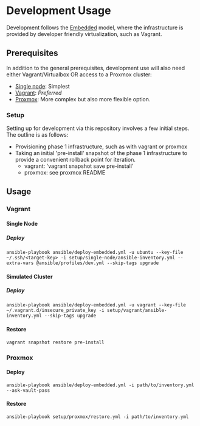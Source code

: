 # Development Usage

Development follows the [Embedded](./embedded.md) model, where the infrastructure is provided by developer friendly virtualization, such as Vagrant.

## Prerequisites

In addition to the general prerequisites, development use will also need either Vagrant/Virtualbox OR access to a Proxmox cluster:

* [Single node](./setup/vagrant/README.md): Simplest
* [Vagrant](./setup/vagrant/README.md): *Preferred*
* [Proxmox](./setup/proxmox/README.md): More complex but also more flexible option.

### Setup

Setting up for development via this repository involves a few initial steps.  The outline is as follows:

- Provisioning phase 1 infrastructure, such as with vagrant or proxmox
- Taking an initial 'pre-install' snapshot of the phase 1 infrastructure to provide a convenient rollback point for iteration.
  - vagrant: 'vagrant snapshot save pre-install'
  - proxmox: see proxmox README

## Usage

### Vagrant

#### Single Node

##### Deploy

``` shell
ansible-playbook ansible/deploy-embedded.yml -u ubuntu --key-file ~/.ssh/<target-key> -i setup/single-node/ansible-inventory.yml --extra-vars @ansible/profiles/dev.yml --skip-tags upgrade
```

#### Simulated Cluster

##### Deploy

``` shell
ansible-playbook ansible/deploy-embedded.yml -u vagrant --key-file ~/.vagrant.d/insecure_private_key -i setup/vagrant/ansible-inventory.yml --skip-tags upgrade
```

#### Restore
```shell
vagrant snapshot restore pre-install
```

### Proxmox

#### Deploy

``` shell
ansible-playbook ansible/deploy-embedded.yml -i path/to/inventory.yml --ask-vault-pass
```

#### Restore

```shell
ansible-playbook setup/proxmox/restore.yml -i path/to/inventory.yml
```
